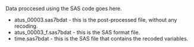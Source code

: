 Data proccesed using the SAS code goes here. 

* atus_00003.sas7bdat - this is the post-processed file, without any recoding. 
* atus_00003_f.sas7bdat - this is the SAS format file. 
* time.sas7bdat - this is the SAS file that contains the recoded variables. 

